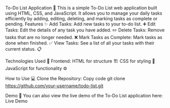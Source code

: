 To-Do List Application 📝
This is a simple To-Do List web application built using HTML, CSS, and JavaScript. It allows you to manage your daily tasks efficiently by adding, editing, deleting, and marking tasks as complete or pending.
Features ✨
Add Tasks: Add new tasks to your to-do list. ➕
Edit Tasks: Edit the details of any task you have added. ✏️
Delete Tasks: Remove tasks that are no longer needed. ❌
Mark Tasks as Complete: Mark tasks as done when finished. ✅
View Tasks: See a list of all your tasks with their current status. 📋

Technologies Used 🚀
Frontend:
HTML for structure 🏗️
CSS for styling 🎨
JavaScript for functionality ⚙️

How to Use 💻
Clone the Repository:
Copy code
git clone https://github.com/your-username/todo-list.git


Demo 🎥
You can also view the live demo of the To-Do List application here: Live Demo
